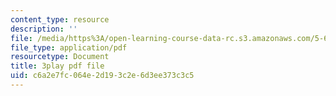 ```yaml
---
content_type: resource
description: ''
file: /media/https%3A/open-learning-course-data-rc.s3.amazonaws.com/5-60-thermodynamics-kinetics-spring-2008/c6a2e7fc064e2d193c2e6d3ee373c3c5_PmJoExiSPo.pdf
file_type: application/pdf
resourcetype: Document
title: 3play pdf file
uid: c6a2e7fc-064e-2d19-3c2e-6d3ee373c3c5
---
```

